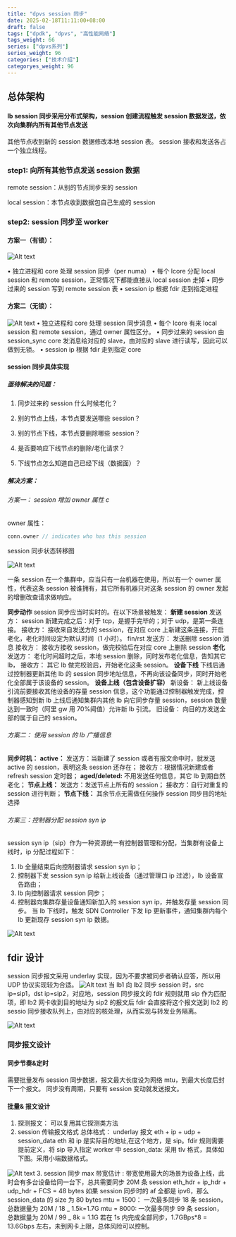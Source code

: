 ```yaml
---
title: "dpvs session 同步"
date: 2025-02-18T11:11:00+08:00
draft: false
tags: ["dpdk", "dpvs", "高性能网络"]
tags_weight: 66
series: ["dpvs系列"]
series_weight: 96
categories: ["技术介绍"]
categoryes_weight: 96
---
```


<!-- more -->

## 总体架构

#### lb session 同步采用分布式架构，session 创建流程触发 session 数据发送，依次向集群内所有其他节点发送

其他节点收到新的 session 数据修改本地 session 表。
session 接收和发送各占一个独立线程。

### step1: 向所有其他节点发送 session 数据

remote session：从别的节点同步来的 session

local session：本节点收到数据包自己生成的 session

### step2: session 同步至 worker

#### 方案一（有锁）：

![Alt text](/img/dpvs/session同步有锁.png)

• 独立进程和 core 处理 session 同步（per numa）
• 每个 lcore 分配 local session 和 remote session，正常情况下都能直接从 local session 走掉
• 同步过来的 session 写到 remote session 表
• session ip 根据 fdir 走到指定进程

#### 方案二（无锁）：

![Alt text](/img/dpvs/session同步无锁.png)
• 独立进程和 core 处理 session 同步消息
• 每个 lcore 有来 local session 和 remote session，通过 owner 属性区分。
• 同步过来的 session 由 session_sync core 发消息给对应的 slave，由对应的 slave 进行读写，因此可以做到无锁。
• session ip 根据 fdir 走到指定 core

#### session 同步具体实现

##### 亟待解决的问题：

1. 同步过来的 session 什么时候老化？

2. 别的节点上线，本节点要发送哪些 session？

3. 别的节点下线，本节点要删除哪些 session？

4. 是否要响应下线节点的删除/老化请求？

5. 下线节点怎么知道自己已经下线（数据面）？

##### 解决方案：

###### 方案一： session 增加 owner 属性 c

owner 属性：

```c
conn.owner // indicates who has this session
```

session 同步状态转移图

![Alt text](/img/dpvs/session同步状态转移.png)

一条 session 在一个集群中，应当只有一台机器在使用，所以有一个 owner 属性，代表这条 session 被谁拥有，其它所有机器只对这条 session 的 owner 发起的增删改查请求做响应。

**同步动作**
session 同步应当时实时的。在以下场景被触发：
**新建 session**
发送方：
session 新建完成之后：对于 tcp，是握手完毕的；对于 udp，是第一条连接。
接收方：
接收来自发送方的 session，在对应 core 上新建这条连接，开启老化，老化时间设定为默认时间（1 小时）。
fin/rst
发送方：
发送删除 session 消息
接收方：
接收方接收 session，做完校验后在对应 core 上删除 session
**老化**
发送方：
老化时间超时之后，本地 session 删除，同时发布老化信息，告知其它 lb，
接收方：
其它 lb 做完校验后，开始老化这条 session。
**设备下线**
下线后通过控制器更新其他 lb 的 session 同步地址信息，不再向该设备同步，同时开始老化全部属于该设备的 session。
**设备上线（包含设备扩容）**
新设备：
新上线设备引流前要接收其他设备的存量 session 信息，这个功能通过控制器触发完成，控制器感知到新 lb 上线后通知集群内其他 lb 向它同步存量 session，session 数量达到一致时（阿里 gw 用 70%阈值）允许新 lb 引流。
旧设备：
向目的方发送全部的属于自己的 session。

###### 方案二： 使用 session 的 lb 广播信息

**同步时机：**
**active：**
发送方：当新建了 session 或者有报文命中时，就发送 active 的 session，表明这条 session 还存在；
接收方：根据情况新建或者 refresh session 定时器；
**aged/deleted:**
不用发送任何信息，其它 lb 到期自然老化；
**节点上线：**
发送方：发送节点上所有的 session；
接收方：自行对重复的 session 进行判断；
**节点下线：**
其余节点无需做任何操作
session 同步目的地址选择

###### 方案三：控制器分配 session syn ip

session syn ip（sip）作为一种资源统一有控制器管理和分配，当集群有设备上线时，ip 分配过程如下：

1. lb 全量结束后向控制器请求 session syn ip；
2. 控制器下发 session syn ip 给新上线设备（通过管理口 ip 过滤），lb 设备宣告路由；
3. lb 向控制器请求 session 同步；
4. 控制器向集群存量设备通知新加入的 session syn ip，并触发存量 session 同步。
   当 lb 下线时，触发 SDN Controller 下发 lip 更新事件，通知集群内每个 lb 更新现存 session syn ip 数据。

![Alt text](/img/dpvs/session同步控制器.png)

## fdir 设计

session 同步报文采用 underlay 实现，因为不要求被同步者确认应答，所以用 UDP 协议实现较为合适。
![Alt text](/img/dpvs/session同步报文格式.png)
当 lb1 向 lb2 同步 session 时，src ip=sip1，dst ip=sip2，对应地，session 同步报文的 fdir 规则就用 sip 作为匹配项，即 lb2 网卡收到目的地址为 sip2 的报文后 fdir 会直接将这个报文送到 lb2 的 sessio 同步接收队列上，由对应的核处理，从而实现与转发业务隔离。

![Alt text](/img/dpvs/session同步fdir.png)

### 同步报文设计

#### 同步节奏&定时

需要批量发布 session 同步数据，报文最大长度设为网络 mtu，到最大长度后封下一个报文。
同步没有周期，只要有 session 变动就发送报文。

#### 批量& 报文设计

1. 探测报文： 可以复用其它探测类方法
2. session 传输报文格式
   总体格式： underlay 报文 eth + ip + udp + session_data
   eth 和 ip 是实际目的地址,在这个地方，是 sip。fdir 规则需要提前定义，将 sip 导入指定 worker 中
   session_data: 采用 tlv 格式，具体如下图。采用小端数据格式。

![Alt text](/img/dpvs/session同步报文协议.png) 3. session 同步 max 带宽估计 : 带宽使用最大的场景为设备上线，此时会有多台设备给同一台下，总共需要同步 20M 条 session
eth_hdr + ip_hdr + udp_hdr + FCS = 48 bytes 如果 session 同步时的 af 全都是 ipv6，那么 session_data 的 size 为 80 bytes
mtu = 1500： 一次最多同步 18 条 session，总数据量为 20M / 18 _ 1.5k=1.7G
mtu = 8000: 一次最多同步 99 条 session， 总数据量为 20M / 99 _ 8k = 1.1G
若在 1s 内完成全部同步，1.7GBps\*8 = 13.6Gbps 左右，未到网卡上限，总体风险可以控制。
